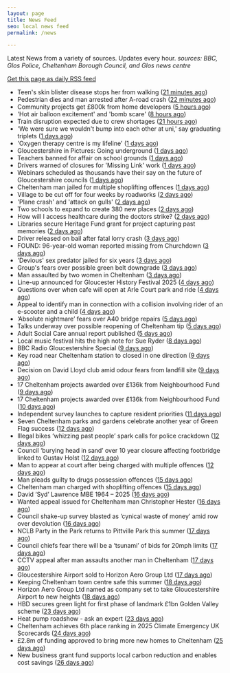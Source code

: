 ```yaml
---
layout: page
title: News Feed
seo: local news feed
permalink: /news

---
```


Latest News from a variety of sources. Updates every hour.
_sources: BBC, Glos Police, Cheltenham Borough Council, and Glos news centre_

[Get this page as daily RSS feed](/daily.rss)

<!-- news_marker starts -->
- Teen's skin blister disease stops her from walking ([21 minutes ago](https://www.bbc.com/news/articles/cvg8gml8rn2o))
- Pedestrian dies and man arrested after A-road crash ([22 minutes ago](https://www.bbc.com/news/articles/c1w87r2y473o))
- Community projects get £800k from home developers ([5 hours ago](https://www.bbc.com/news/articles/cz60xv44dyeo))
- 'Hot air balloon excitement' and 'bomb scare' ([8 hours ago](https://www.bbc.com/news/articles/c8d6vrj1lj4o))
- Train disruption expected due to crew shortages ([21 hours ago](https://www.bbc.com/news/articles/cpdjl18dp1go))
- 'We were sure we wouldn't bump into each other at uni,' say graduating triplets ([1 days ago](https://www.bbc.com/news/articles/ce83de99y85o))
- 'Oxygen therapy centre is my lifeline' ([1 days ago](https://www.bbc.com/news/articles/cwyqy84r22wo))
- Gloucestershire in Pictures: Going underground ([1 days ago](https://www.bbc.com/news/articles/cvg12j0n75xo))
- Teachers banned for affair on school grounds ([1 days ago](https://www.bbc.com/news/articles/cx2n2wn6p7zo))
- Drivers warned of closures for 'Missing Link' work ([1 days ago](https://www.bbc.com/news/articles/c0m8dxkjz3eo))
- Webinars scheduled as thousands have their say on the future of Gloucestershire councils ([1 days ago](https://gloucesternewscentre.co.uk/webinars-scheduled-as-thousands-have-their-say-on-the-future-of-gloucestershire-councils/))
- Cheltenham man jailed for multiple shoplifting offences ([1 days ago](https://gloucesternewscentre.co.uk/cheltenham-man-jailed-for-multiple-shoplifting-offences/))
- Village to be cut off for four weeks by roadworks ([2 days ago](https://www.bbc.com/news/articles/c9w19qy91ewo))
- 'Plane crash' and 'attack on gulls' ([2 days ago](https://www.bbc.com/news/articles/cq8z8wj4yzgo))
- Two schools to expand to create 380 new places ([2 days ago](https://www.bbc.com/news/articles/cp3k356p5d7o))
- How will I access healthcare during the doctors strike? ([2 days ago](https://www.bbc.com/news/articles/cgq7qy232n3o))
- Libraries secure Heritage Fund grant for project capturing past memories ([2 days ago](https://gloucesternewscentre.co.uk/libraries-secure-heritage-fund-grant-for-project-capturing-past-memories/))
- Driver released on bail after fatal lorry crash ([3 days ago](https://www.bbc.com/news/articles/cwye4lnelp9o))
- FOUND: 96-year-old woman reported missing from Churchdown ([3 days ago](https://gloucesternewscentre.co.uk/search-for-96-year-old-woman-reported-missing-from-churchdown/))
- 'Devious' sex predator jailed for six years ([3 days ago](https://www.bbc.com/news/articles/czjkj7z44m4o))
- Group's fears over possible green belt downgrade ([3 days ago](https://www.bbc.com/news/articles/c07dr2jzglxo))
- Man assaulted by two women in Cheltenham ([3 days ago](https://gloucesternewscentre.co.uk/man-assaulted-by-two-women-in-cheltenham/))
- Line-up announced for Gloucester History Festival 2025 ([4 days ago](https://gloucesternewscentre.co.uk/line-up-announced-for-gloucester-history-festival-2025/))
- Questions over when cafe will open at Arle Court park and ride ([4 days ago](https://gloucesternewscentre.co.uk/questions-over-when-cafe-will-open-at-arle-court-park-and-ride/))
- Appeal to identify man in connection with a collision involving rider of an e-scooter and a child ([4 days ago](https://gloucesternewscentre.co.uk/appeal-to-identify-man-in-connection-with-a-collision-involving-rider-of-an-e-scooter-and-a-child/))
- ‘Absolute nightmare’ fears over A40 bridge repairs ([5 days ago](https://gloucesternewscentre.co.uk/absolute-nightmare-fears-over-a40-bridge-repairs/))
- Talks underway over possible reopening of Cheltenham tip ([5 days ago](https://gloucesternewscentre.co.uk/talks-underway-over-possible-reopening-of-cheltenham-tip/))
- Adult Social Care annual report published ([5 days ago](https://gloucesternewscentre.co.uk/adult-social-care-annual-report-published/))
- Local music festival hits the high note for Sue Ryder ([8 days ago](https://gloucesternewscentre.co.uk/local-music-festival-hits-the-high-note-for-sue-ryder/))
- BBC Radio Gloucestershire Special ([9 days ago](https://www.bbc.co.uk/sounds/play/p0lqz0z2))
- Key road near Cheltenham station to closed in one direction ([9 days ago](https://gloucesternewscentre.co.uk/key-road-near-cheltenham-station-to-closed-in-one-direction/))
- Decision on David Lloyd club amid odour fears from landfill site ([9 days ago](https://gloucesternewscentre.co.uk/decision-on-david-lloyd-club-amid-odour-fears-from-landfill-site/))
- 17 Cheltenham projects awarded over £136k from Neighbourhood Fund ([9 days ago](https://gloucesternewscentre.co.uk/17-cheltenham-projects-awarded-over-136k-from-neighbourhood-fund/))
- 17 Cheltenham projects awarded over £136k from Neighbourhood Fund ([10 days ago](https://www.cheltenham.gov.uk/news/article/3036/17_cheltenham_projects_awarded_over_136k_from_neighbourhood_fund))
- Independent survey launches to capture resident priorities ([11 days ago](https://www.cheltenham.gov.uk/news/article/3035/independent_survey_launches_to_capture_resident_priorities))
- Seven Cheltenham parks and gardens celebrate another year of Green Flag success ([12 days ago](https://www.cheltenham.gov.uk/news/article/3034/seven_cheltenham_parks_and_gardens_celebrate_another_year_of_green_flag_success))
- Illegal bikes ‘whizzing past people’ spark calls for police crackdown ([12 days ago](https://gloucesternewscentre.co.uk/illegal-bikes-whizzing-past-people-spark-calls-for-police-crackdown/))
- Council ‘burying head in sand’ over 10 year closure affecting footbridge linked to Gustav Holst ([12 days ago](https://gloucesternewscentre.co.uk/council-burying-head-in-sand-over-10-year-closure-affecting-footbridge-linked-to-gustav-holst/))
- Man to appear at court after being charged with multiple offences ([12 days ago](https://gloucesternewscentre.co.uk/man-to-appear-at-court-after-being-charged-with-multiple-offences/))
- Man pleads guilty to drugs possession offences ([15 days ago](https://gloucesternewscentre.co.uk/man-pleads-guilty-to-drugs-possession-offences/))
- Cheltenham man charged with shoplifting offences ([15 days ago](https://gloucesternewscentre.co.uk/cheltenham-man-charged-with-shoplifting-offences/))
- David ‘Syd’ Lawrence MBE 1964 – 2025 ([16 days ago](https://www.bbc.co.uk/sounds/play/p0lpkk2r))
- Wanted appeal issued for Cheltenham man Christopher Hester ([16 days ago](https://gloucesternewscentre.co.uk/wanted-appeal-issued-for-cheltenham-man-christopher-hester/))
- Council shake-up survey blasted as ‘cynical waste of money’ amid row over devolution ([16 days ago](https://gloucesternewscentre.co.uk/council-shake-up-survey-blasted-as-cynical-waste-of-money-amid-row-over-devolution/))
- NCLB Party in the Park returns to Pittville Park this summer ([17 days ago](https://www.cheltenham.gov.uk/news/article/3033/nclb_party_in_the_park_returns_to_pittville_park_this_summer))
- Council chiefs fear there will be a ‘tsunami’ of bids for 20mph limits ([17 days ago](https://gloucesternewscentre.co.uk/council-chiefs-fear-there-will-be-a-tsunami-of-bids-for-20mph-limits/))
- CCTV appeal after man assaults another man in Cheltenham ([17 days ago](https://gloucesternewscentre.co.uk/cctv-appeal-after-man-assaults-another-man-in-cheltenham/))
- Gloucestershire Airport sold to Horizon Aero Group Ltd ([17 days ago](https://gloucesternewscentre.co.uk/gloucestershire-airport-sold-to-horizon-aero-group-ltd/))
- Keeping Cheltenham town centre safe this summer ([18 days ago](https://www.cheltenham.gov.uk/news/article/3032/keeping_cheltenham_town_centre_safe_this_summer))
- Horizon Aero Group Ltd named as company set to take Gloucestershire Airport to new heights ([18 days ago](https://www.cheltenham.gov.uk/news/article/3031/horizon_aero_group_ltd_named_as_company_set_to_take_gloucestershire_airport_to_new_heights))
- HBD secures green light for first phase of landmark £1bn Golden Valley scheme ([23 days ago](https://www.cheltenham.gov.uk/news/article/3030/hbd_secures_green_light_for_first_phase_of_landmark_1bn_golden_valley_scheme))
- Heat pump roadshow - ask an expert ([23 days ago](https://www.cheltenham.gov.uk/news/article/3029/heat_pump_roadshow_-_ask_an_expert))
- Cheltenham achieves 6th place ranking in 2025 Climate Emergency UK Scorecards ([24 days ago](https://www.cheltenham.gov.uk/news/article/3028/cheltenham_achieves_6th_place_ranking_in_2025_climate_emergency_uk_scorecards))
- £2.8m of funding approved to bring more new homes to Cheltenham ([25 days ago](https://www.cheltenham.gov.uk/news/article/3027/28m_of_funding_approved_to_bring_more_new_homes_to_cheltenham))
- New business grant fund supports local carbon reduction and enables cost savings ([26 days ago](https://www.cheltenham.gov.uk/news/article/3026/new_business_grant_fund_supports_local_carbon_reduction_and_enables_cost_savings))

<!-- news_marker ends -->
